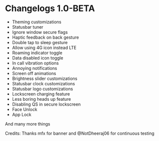 # Changelogs 1.0-BETA
- Theming customizations
- Statusbar tuner
- Ignore window secure flags
- Haptic feedback on back gesture
- Double tap to sleep gesture
- Allow using 4G icon instead LTE
- Roaming indicator toggle
- Data disabled icon toggle
- In call vibration options
- Annoying notifications
- Screen off animations
- Brightness slider customizations
- Statusbar clock customizations
- Statusbar logo customizations
- Lockscreen charging feature
- Less boring heads up feature
- Disabling QS in secure lockscreen
- Face Unlock
- App Lock

And many more things

Credits:
Thanks mfx for banner and @NotDheeraj06 for continuous testing
